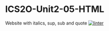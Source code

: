 # ICS2O-Unit2-05-HTML
Website with italics, sup, sub and quote
[![linter](https://github.com/Marko-Milijevic/ICS2O-Unit2-05-HTML/workflows/linter/badge.svg)](https://github.com/marketplace/actions/super-linter)
